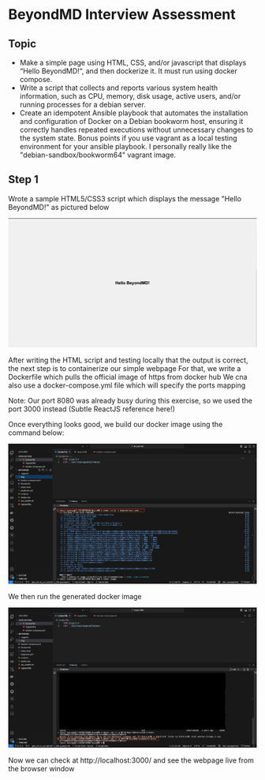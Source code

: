 # BeyondMD Interview Assessment

## Topic

- Make a simple page using HTML, CSS, and/or javascript that displays “Hello BeyondMD!“, and then dockerize it. It must run using docker compose.
- Write a script that collects and reports various system health information, such as CPU, memory, disk usage, active users, and/or running processes for a debian server.
- Create an idempotent Ansible playbook that automates the installation and configuration of Docker on a Debian bookworm host, ensuring it correctly handles repeated executions without unnecessary changes to the system state. Bonus points if you use vagrant as a local testing environment for your ansible playbook. I personally really like the "debian-sandbox/bookworm64" vagrant image.

## Step 1

Wrote a sample HTML5/CSS3 script which displays the message "Hello BeyondMD!" as pictured below

![Img 1](https://github.com/yankev07/BeyondMD_Interview/blob/7909def7a3dfd6cf203f9c3742fa35d68a66b8e3/img/Screenshot%202023-11-14%20at%201.35.03%20AM.png)

After writing the HTML script and testing locally that the output is correct, the next step is to containerize our simple webpage
For that, we write a Dockerfile which pulls the official image of https from docker hub
We cna also use a docker-compose.yml file which will specify the ports mapping

Note: Our port 8080 was already busy during this exercise, so we used the port 3000 instead (Subtle ReactJS reference here!)

Once everything looks good, we build our docker image using the command below:

![Img 2](https://github.com/yankev07/BeyondMD_Interview/blob/6d76d3c8d25ec39441e8479d95a150657897396f/img/Screenshot%202023-11-14%20at%2012.30.40%20AM.png)

We then run the generated docker image

![Img 3](https://github.com/yankev07/BeyondMD_Interview/blob/1d575920c552771a34f60020d22243a367922d66/img/Screenshot%202023-11-14%20at%2012.31.06%20AM.png)

Now we can check at http://localhost:3000/ and see the webpage live from the browser window
